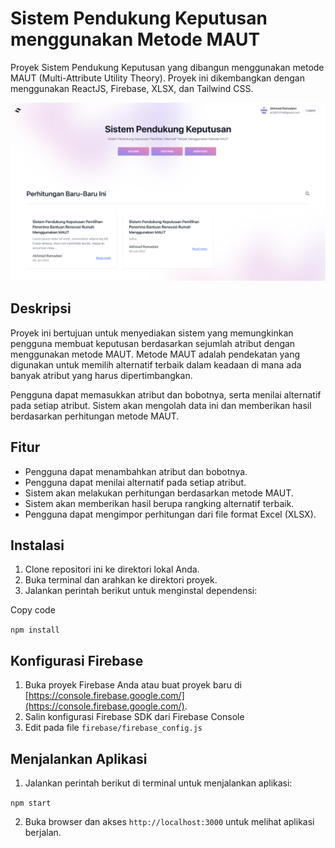 # Sistem Pendukung Keputusan menggunakan Metode MAUT

Proyek Sistem Pendukung Keputusan yang dibangun menggunakan metode MAUT (Multi-Attribute Utility Theory). Proyek ini dikembangkan dengan menggunakan ReactJS, Firebase, XLSX, dan Tailwind CSS.

![Screenshot](https://raw.githubusercontent.com/AkhmadRamadani/SPK-MAUT/main/src/assets/ss.png)

## Deskripsi

Proyek ini bertujuan untuk menyediakan sistem yang memungkinkan pengguna membuat keputusan berdasarkan sejumlah atribut dengan menggunakan metode MAUT. Metode MAUT adalah pendekatan yang digunakan untuk memilih alternatif terbaik dalam keadaan di mana ada banyak atribut yang harus dipertimbangkan.

Pengguna dapat memasukkan atribut dan bobotnya, serta menilai alternatif pada setiap atribut. Sistem akan mengolah data ini dan memberikan hasil berdasarkan perhitungan metode MAUT.

## Fitur

-   Pengguna dapat menambahkan atribut dan bobotnya.
-   Pengguna dapat menilai alternatif pada setiap atribut.
-   Sistem akan melakukan perhitungan berdasarkan metode MAUT.
-   Sistem akan memberikan hasil berupa rangking alternatif terbaik.
-   Pengguna dapat mengimpor perhitungan dari file format Excel (XLSX).

## Instalasi

1.  Clone repositori ini ke direktori lokal Anda.
2.  Buka terminal dan arahkan ke direktori proyek.
3.  Jalankan perintah berikut untuk menginstal dependensi:

Copy code

`npm install` 

## Konfigurasi Firebase

1.  Buka proyek Firebase Anda atau buat proyek baru di [https://console.firebase.google.com/](https://console.firebase.google.com/).
2.  Salin konfigurasi Firebase SDK dari Firebase Console
3.  Edit pada file `firebase/firebase_config.js`

## Menjalankan Aplikasi
1.  Jalankan perintah berikut di terminal untuk menjalankan aplikasi:


`npm start` 

2.  Buka browser dan akses `http://localhost:3000` untuk melihat aplikasi berjalan.
